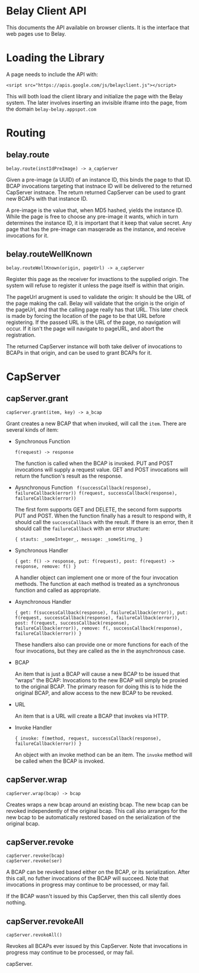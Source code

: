 Belay Client API
================

This documents the API available on browser clients. It is the interface that
web pages use to Belay.



Loading the Library
===================

A page needs to include the API with:

    <sript src="https://apis.google.com/js/belayclient.js"></script>

This will both load the client library and initialize the page with the Belay
system. The later involves inserting an invisible iframe into the page, from the
domain `belay-belay.appspot.com`


Routing
=======

belay.route
-----------

    belay.route(instIdPreImage) -> a_capServer

Given a pre-image (a UUID) of an instance ID, this binds the page to that ID.
BCAP invocations targeting that instnace ID will be delivered to the returned
CapServer instnace. The return returned CapServer can be used to grant new
BCAPs with that instance ID.

A pre-image is the value that, when MD5 hashed, yields the instance ID. While
the page is free to choose any pre-image it wants, which in turn determines the
instance ID, it is important that it keep that value secret. Any page that has
the pre-image can masqerade as the instance, and receive invocations for it.

belay.routeWellKnown
--------------------

    belay.routeWellKnown(origin, pageUrl) -> a_capServer

Register this page as the receiver for invactions to the supplied origin. The
system will refuse to register it unless the page itself is within that origin.

The pageUrl arugment is used to validate the origin: It should be the URL of
the page making the call. Belay will validate that the origin is the origin of
the pageUrl, and that the calling page really has that URL. This later check
is made by forcing the location of the page to be that URL before registering.
If the passed URL is the URL of the page, no navigation will occur. If it isn't
the page will navigate to pageURL, and abort the registration.

The returned CapServer instance will both take deliver of invocations to BCAPs
in that origin, and can be used to grant BCAPs for it.


CapServer
=========

capServer.grant
---------------

    capServer.grant(item, key) -> a_bcap

Grant creates a new BCAP that when invoked, will call the `item`. There are
several kinds of item:

* Synchronous Function

    `f(request) -> response`

  The function is called when the BCAP is invoked. PUT and POST invocations
  will supply a request value. GET and POST invocations will return the
  function's result as the response.

* Aysnchronous Function
    `
        f(successCallback(response), failureCallback(error))
        f(request, successCallback(response), failureCallback(error))`

  The first form supports GET and DELETE, the second form supports PUT and POST.
  When the function finally has a result to respond with, it should call the
  `successCallback` with the result. If there is an error, then it should call
  the `failureCallback` with an error structure:
  
    `{ stauts: _someInteger_, message: _someStirng_ }`

* Synchronous Handler

    `{
        get: f() -> response,
        put: f(request),
        post: f(request) -> response,
        remove: f()
    }`

  A handler object can implement one or more of the four invocation methods.
  The function at each method is treated as a synchronous function and called
  as appropriate.

* Asynchronous Handler

    `{
        get: f(successCallback(response), failureCallback(error)),
        put: f(request, successCallback(response), failureCallback(error)),
        post: f(request, successCallback(response), failureCallback(error)),
        remove: f(, successCallback(response), failureCallback(error))
    }`

  These handlers also can provide one or more functions for each of the four
  invocations, but they are called as the in the asynchronous case.

* BCAP

  An item that is just a BCAP will cause a new BCAP to be issued that "wraps"
  the BCAP: Invocations to the new BCAP will simply be proxied to the original
  BCAP. The primary reason for doing this is to hide the original BCAP, and
  allow access to the new BCAP to be revoked.

* URL

  An item that is a URL will create a BCAP that invokes via HTTP.

* Invoke Handler

    `{
        invoke: f(method, request,
                    successCallback(response), failureCallback(error))
    }`

  An object with an invoke method can be an item. The `invoke` method will be
  called when the BCAP is invoked.

capServer.wrap
--------------

    capServer.wrap(bcap) -> bcap

  Creates wraps a new bcap around an existing bcap. The new bcap can be revoked
  independently of the original bcap. This call also arranges for the new bcap
  to be automatically restored based on the serialization of the original bcap.
 
capServer.revoke
----------------

    capServer.revoke(bcap)
    capServer.revoke(ser)

  A BCAP can be revoked based either on the BCAP, or its serialization.
  After this call, no futher invocations of the BCAP will succeed. Note that
  invocations in progress may continue to be processed, or may fail.
  
  If the BCAP wasn't issued by this CapServer, then this call silently does
  nothing.

capServer.revokeAll
-------------------

    capServer.revokeAll()

  Revokes all BCAPs ever issued by this CapServer. Note that invocations in
  progress may continue to be processed, or may fail.
 
capServer.